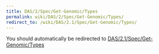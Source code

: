 ```yaml
---
title: DAS/2/Spec/Get-Genomic/Types
permalink: wiki/DAS/2/Spec/Get-Genomic/Types/
redirect_to: /wiki/DAS/2.1/Spec/Get-Genomic/Types/
---
```


You should automatically be redirected to [DAS/2.1/Spec/Get-Genomic/Types](/wiki/DAS/2.1/Spec/Get-Genomic/Types/)
